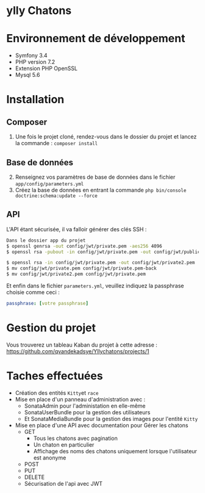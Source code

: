 ylly Chatons
====

# Environnement de développement
 * Symfony 3.4
 * PHP version 7.2
 * Extension PHP OpenSSL
 * Mysql 5.6
 
 
 # Installation
 ## Composer
  1. Une fois le projet cloné, rendez-vous dans le dossier du projet et lancez la commande : ```composer install```
  ## Base de données
  2. Renseignez vos paramètres de base de données dans le fichier ```app/config/parameters.yml```
  3. Créez la base de données en entrant la commande ```php bin/console doctrine:schema:update --force  ```
## API
 L'API étant sécurisée, il va falloir générer des clés SSH : 
 
``` bash
Dans le dossier app du projet
$ openssl genrsa -out config/jwt/private.pem -aes256 4096
$ openssl rsa -pubout -in config/jwt/private.pem -out config/jwt/public.pem
```

``` bash
$ openssl rsa -in config/jwt/private.pem -out config/jwt/private2.pem
$ mv config/jwt/private.pem config/jwt/private.pem-back
$ mv config/jwt/private2.pem config/jwt/private.pem
```

Et enfin dans le fichier ```parameters.yml```, veuillez indiquez la passphrase choisie comme ceci : 
``` yml
passphrase: [votre passphrase]
```
 # Gestion du projet
 Vous trouverez un tableau Kaban du projet à cette adresse : https://github.com/qvandekadsye/Yllychatons/projects/1
 
 # Taches effectuées
 - Création des entités ```Kitty```et ```race```
 - Mise en place d'un panneau d'administration avec :
   - SonataAdmin pour l'administation en elle-même
   - SonataUserBundle pour la gestion des utilisateurs
   - Et SonataMediaBundle pour la gestion des images pour l'entité ```Kitty```
- Mise en place d'une API avec documentation pour Gérer les chatons
   - GET
        - Tous les chatons avec pagination
        - Un chaton en particulier
        - Affichage des noms des chatons uniquement lorsque l'utilisateur est anonyme
   - POST
   - PUT
   - DELETE
   - Sécurisation de l'api avec JWT
   